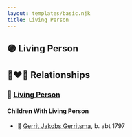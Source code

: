 ```yaml
---
layout: templates/basic.njk
title: Living Person
---
```

## 🟣 Living Person


## 👩‍❤️‍👨 Relationships

### 🔵 [Living Person](/people/9/93636176)

#### Children With Living Person
* 🔵 [Gerrit Jakobs Gerritsma](/people/1/16313438), b. abt 1797